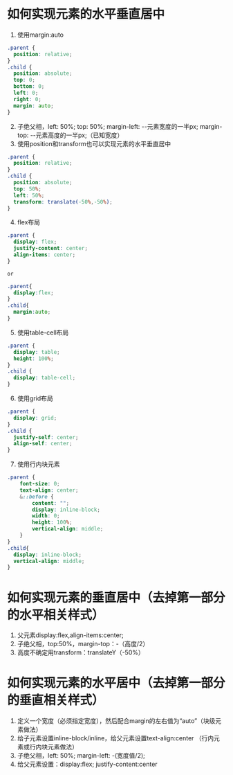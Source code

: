 # 如何实现元素的水平垂直居中
1. 使用margin:auto
```css
.parent {
  position: relative;
}
.child {
  position: absolute;
  top: 0;
  bottom: 0;
  left: 0;
  right: 0;
  margin: auto;
}
```
2. 子绝父相，left: 50%; top: 50%; margin-left: --元素宽度的一半px; margin-top: --元素高度的一半px;（已知宽度）  
3. 使用position和transform也可以实现元素的水平垂直居中  
```css
.parent {
  position: relative;
}
.child {
  position: absolute;
  top: 50%;
  left: 50%;
  transform: translate(-50%,-50%);
}
```
4. flex布局  
```css
.parent {
  display: flex;
  justify-content: center;
  align-items: center;
}

or

.parent{
  display:flex;
}
.child{
  margin:auto;
}
```
5. 使用table-cell布局  
```css
.parent {
  display: table;
  height: 100%;
}
.child {
  display: table-cell;
}
```
6. 使用grid布局  
```css
.parent {
  display: grid;
}
.child {
  justify-self: center;
  align-self: center;
}
```
7. 使用行内块元素
```css
.parent {
    font-size: 0;
    text-align: center;
    &::before {
        content: "";
        display: inline-block;
        width: 0;
        height: 100%;
        vertical-align: middle;
    }
}
.child{
  display: inline-block;
  vertical-align: middle;
}
```
 
# 如何实现元素的垂直居中（去掉第一部分的水平相关样式）
1. 父元素display:flex,align-items:center;  
2. 子绝父相，top:50%，margin-top：-（高度/2）  
3. 高度不确定用transform：translateY（-50%）  
 
# 如何实现元素的水平居中（去掉第一部分的垂直相关样式）
1. 定义一个宽度（必须指定宽度），然后配合margin的左右值为“auto”（块级元素做法）  
2. 给子元素设置inline-block/inline，给父元素设置text-align:center （行内元素或行内块元素做法）  
3. 子绝父相，left: 50%; margin-left: -(宽度值/2);  
4. 给父元素设置：display:flex; justify-content:center  
